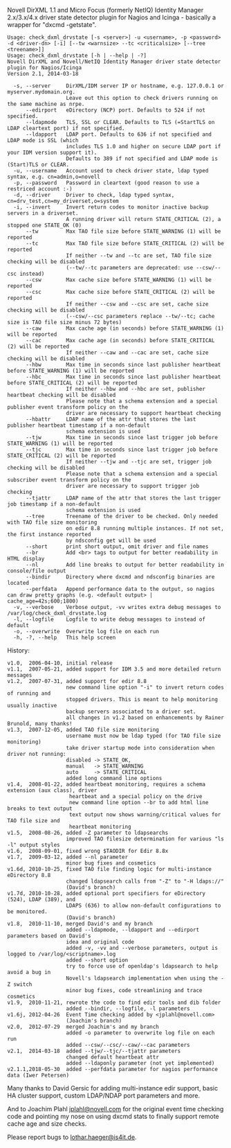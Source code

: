 Novell DirXML 1.1 and Micro Focus (formerly NetIQ) Identity Manager 2.x/3.x/4.x driver state detector plugin for Nagios and Icinga - basically a wrapper for "dxcmd -getstate".


    Usage: check_dxml_drvstate [-s <server>] -u <username>, -p <password> -d <driver-dn> [-i] [--tw <warnsize> --tc <criticalsize> [--tree <treename>]]
    Usage: check_dxml_drvstate [-h | --help | -?]
    Novell DirXML and Novell/NetIQ Identity Manager driver state detector plugin for Nagios/Icinga
    Version 2.1, 2014-03-18
    
      -s, --server     DirXML/IDM server IP or hostname, e.g. 127.0.0.1 or myserver.mydomain.org.
                       Leave out this option to check drivers running on the same machine as nrpe.
          --edirport   eDirectory (NCP) port. Defaults to 524 if not specified.
          --ldapmode   TLS, SSL or CLEAR. Defaults to TLS (=StartTLS on LDAP cleartext port) if not specified.
          --ldapport   LDAP port. Defaults to 636 if not specified and LDAP mode is SSL (which 
                       includes TLS 1.0 and higher on secure LDAP port if your IDM version support it).
                       Defaults to 389 if not specified and LDAP mode is (Start)TLS or CLEAR.
      -u, --username   Account used to check driver state, ldap typed syntax, e.g. cn=admin,o=novell
      -p, --password   Password in cleartext (good reason to use a restriced account :-)
      -d, --driver     Driver to check, ldap typed syntax, cn=drv_test,cn=my_driverset,o=system
      -i, --invert     Invert return codes to monitor inactive backup servers in a driverset.
                       A running driver will return STATE_CRITICAL (2), a stopped one STATE_OK (0)
          --tw         Max TAO file size before STATE_WARNING (1) will be reported
          --tc         Max TAO file size before STATE_CRITICAL (2) will be reported
                       If neither --tw and --tc are set, TAO file size checking will be disabled
                       (--tw/--tc parameters are deprecated: use --csw/--csc instead)
          --csw        Max cache size before STATE_WARNING (1) will be reported
          --csc        Max cache size before STATE_CRITICAL (2) will be reported
                       If neither --csw and --csc are set, cache size checking will be disabled
                       (--csw/--csc parameters replace --tw/--tc; cache size is TAO file size minus 72 bytes)
          --caw        Max cache age (in seconds) before STATE_WARNING (1) will be reported
          --cac        Max cache age (in seconds) before STATE_CRITICAL (2) will be reported
                       If neither --caw and --cac are set, cache size checking will be disabled
          --hbw        Max time in seconds since last publisher heartbeat before STATE_WARNING (1) will be reported
          --hbc        Max time in seconds since last publisher heartbeat before STATE_CRITICAL (2) will be reported
                       If neither --hbw and --hbc are set, publisher heartbeat checking will be disabled
                       Please note that a schema extension and a special publisher event transform policy on the
                       driver are necessary to support heartbeat checking
          --hbattr     LDAP name of the attr that stores the last publisher heartbeat timestamp if a non-default
                       schema extension is used
          --tjw        Max time in seconds since last trigger job before STATE_WARNING (1) will be reported
          --tjc        Max time in seconds since last trigger job before STATE_CRITICAL (2) will be reported
                       If neither --tjw and --tjc are set, trigger job checking will be disabled
                       Please note that a schema extension and a special subscriber event transform policy on the
                       driver are necessary to support trigger job checking
          --tjattr     LDAP name of the attr that stores the last trigger job timestamp if a non-default
                       schema extension is used
          --tree       Treename of the driver to be checked. Only needed with TAO file size monitoring
                       on edir 8.8 running multiple instances. If not set, the first instance reported
                       by ndsconfig get will be used
          --short      print short output, omit driver and file names
          --br         Add <br> tags to output for better readability in HTML display
          --nl         Add line breaks to output for better readability in console/file output
          --bindir     Directory where dxcmd and ndsconfig binaries are located
          --perfdata   Append performance data to the output, so nagios can draw pretty graphs (e.g. <default output> | cache_age=42s;600;1800)
      -v, --verbose    Verbose output, -vv writes extra debug messages to /var/log/check_dxml_drvstate.log
      -l, --logfile    Logfile to write debug messages to instead of default
      -o, --overwrite  Overwrite log file on each run
      -h, -?, --help   This help screen

History:

    v1.0,  2006-04-10, initial release
    v1.1,  2007-05-21, added support for IDM 3.5 and more detailed return messages
    v1.2,  2007-07-31, added support for edir 8.8
                       new command line option "-i" to invert return codes of running and
                       stopped drivers. This is meant to help monitoring usually inactive
                       backup servers associated to a driver set.
                       all changes in v1.2 based on enhancements by Rainer Brunold, many thanks!
    v1.3,  2007-12-05, added TAO file size monitoring
                       username must now be ldap typed (for TAO file size monitoring)
                       take driver startup mode into consideration when driver not running:
                       disabled -> STATE_OK,
                       manual   -> STATE_WARNING
                       auto     -> STATE_CRITICAL
                       added long command line options
    v1.4,  2008-01-22, added heartbeat monitoring, requires a schema extension (aux class), driver
                        heartbeat and a special policy on the drive
                        new command line option --br to add html line breaks to text output
                        text output now shows warning/critical values for TAO file size and
                        heartbeat monitoring
    v1.5,  2008-08-26, added -Z parameter to ldapsearchs
                       improved TAO filesize determination for various "ls -l" output styles
    v1.6,  2008-09-01, fixed wrong $TAODIR for Edir 8.8x
    v1.7,  2009-03-12, added --nl parameter
                       minor bug fixes and cosmetics
    v1.6d, 2010-10-25, fixed TAO file finding logic for multi-instance eDirectory 8.8
                       changed ldapsearch calls from "-Z" to "-H ldaps://"
                       (David's branch)
    v1.7d, 2010-10-28, added optional port specifiers for eDirectory (524), LDAP (389), and
                       LDAPS (636) to allow non-default configurations to be monitored.
                       (David's branch)
    v1.8,  2010-11-10, merged David's and my branch
                       added --ldapmode, --ldapport and --edirport parameters based on David's
                       idea and original code
                       added -v, -vv and --verbose parameters, output is logged to /var/log/<scriptname>.log
                       added --short option
                       try to force use of openldap's ldapsearch to help avoid a bug in
                       Novell's ldapsearch implementation when using the -Z switch
                       minor bug fixes, code streamlining and trace cosmetics
    v1.9,  2010-11-21, rewrote the code to find edir tools and dib folder
                       added --bindir, --logfile, -l parameters
    v1.6j, 2012-04-26  Event Time checking added by <jplahl@novell.com>
                       (Joachim's branch)
    v2.0,  2012-07-29  merged Joachim's and my branch
                       added -o parameter to overwrite log file on each run
                       added --csw/--csc/--caw/--cac parameters
    v2.1,  2014-03-18  added --tjw/--tjc/--tjattr parameters
                       changed default heartbeat attr
                       added --ldaponly parameter (not yet implemented) 
    v2.1.1,2018-05-30  added --perfdata parameter for nagios performance data (Iwer Petersen)

Many thanks to David Gersic for adding multi-instance edir support, basic HA cluster support, custom LDAP/NDAP port parameters and more.

And to Joachim Plahl <jplahl@novell.com> for the original event time checking code and pointing my nose on using dxcmd stats to finally support remote cache age and size checks.

Please report bugs to <lothar.haeger@is4it.de>.

